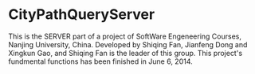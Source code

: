CityPathQueryServer
===================
This is the SERVER part of a project of SoftWare Engeneering Courses, Nanjing University, China. Developed by Shiqing Fan, Jianfeng Dong and Xingkun Gao, and Shiqing Fan is the leader of this group. This project's fundmental functions has been finished in June 6, 2014.
